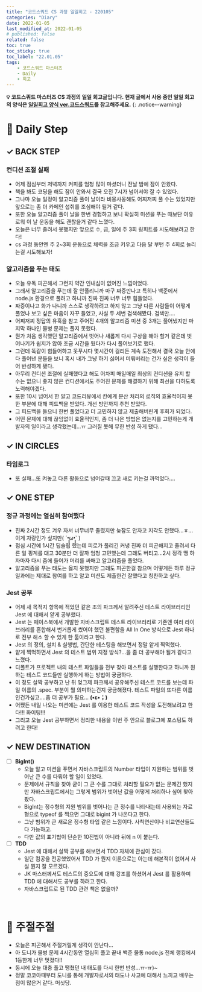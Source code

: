 ```yaml
---
title: "코드스쿼드 CS 과정 일일회고 - 220105"
categories: "Diary"
date: 2022-01-05
last_modified_at: 2022-01-05
# published: false
related: false
toc: true
toc_sticky: true
toc_label: "22.01.05"
tags:
    - 코드스쿼드 마스터즈
    - Daily
    - 회고
---
```

__💡 코드스쿼드 마스터즈 CS 과정의 일일 회고글입니다. 현재 글에서 사용 중인 일일 회고의 양식은 [일일회고 양식 ver.코드스쿼드](https://hemudi.github.io/diary/daily-retrospective-form/)를 참고해주세요.__
{: .notice--warning}

# __💭 Daily Step__

## __✓ BACK STEP__
### __컨디션 조절 실패__
  - 어제 점심부터 저녁까지 커피를 엄청 많이 마셨더니 전날 밤에 잠이 안왔다.
  - 책을 봐도 코딩을 해도 잠이 안와서 결국 오전 7시가 넘어서야 잘 수 있었다.
  - 그나마 오늘 일정이 알고리즘 풀이 날이라 비몽사몽해도 어찌저찌 풀 수는 있었지만 앞으로는 좀 더 카페인 섭취를 조심해야 될거 같다.
  - 또한 오늘 알고리즘 풀이 날을 한번 경험하고 보니 확실히 미션을 푸는 때보단 여유로워 이 날 운동을 해도 괜찮을거 같다 느꼈다.
  - 오늘은 너무 졸려서 못했지만 앞으로 수, 금, 일에 주 3회 링피트를 시도해보려고 한다!
  - cs 과정 동안엔 주 2~3회 운동으로 체력을 조금 키우고 다음 달 부턴 주 4회로 늘리는걸 시도해보자!
  
### __알고리즘을 푸는 태도__
  - 오늘 유독 피곤해서 그런지 약간 인내심이 없어진 느낌이었다.
  - 그래서 알고리즘을 푸는데 잘 안풀리니까 마구 짜증만나고 특히나 백준에서 node.js 환경으로 풀려고 하니까 진짜 진짜 너무 너무 힘들었다.
  - 짜증이나고 화가 나니까 스스로 생각하려고 하지 않고 그냥 다른 사람들이 어떻게 풀었나 보고 싶은 마음이 자꾸 들었고, 사실 두 세번 검색해봤다. 검색만....
  - 어찌저찌 정답의 유혹을 참고 주어진 4개의 알고리즘 미션 중 3개는 풀어냈지만 마지막 하나인 물병 문제는 풀지 못했다.
  - 뭔가 처음 생각했던 알고리즘에서 벗어나 새롭게 다시 구상을 해야 할거 같은데 벗어나기가 쉽지가 않아 조금 시간을 뒀다가 다시 풀어보기로 했다.
  - 그런데 똑같이 힘들어하고 못푸시다 몇시간이 걸리든 계속 도전해서 결국 오늘 안에 다 풀어낸 분들을 보니 혹시 내가 그냥 하기 싫어서 미뤄버리는 건가 싶은 생각이 들어 반성하게 됐다.
  - 아무리 컨디션 조절에 실패했다고 해도 어차피 매일매일 최상의 컨디션을 유지 할 수는 없으니 좋지 않은 컨디션에서도 주어진 문제를 해결하기 위해 최선을 다하도록 노력해야겠다.
  - 또한 10시 넘어서 한 알고 코드리뷰에서 칸에게 분산 처리의 로직의 효율적이지 못한 부분에 대해 피드백을 받았다. 개선 방안까지 추천 받았다.
  - 그 피드백을 들으니 한번 풀었다고 더 고민하지 않고 제출해버린게 후회가 되었다.
  - 어떤 문제에 대해 끊임없이 효율적인지, 좀 더 나은 방법은 없는지를 고민하는게 개발자의 일이라고 생각했는데...ㅠ 그러질 못해 무한 반성 하게 됐다...

## __✓ IN CIRCLES__
### __타임로그__
  - 또 실패...또 켜놓고 다른 활동으로 넘어갈때 끄고 새로 키는걸 까먹었다....

## __✓ ONE STEP__
### __정규 과정에는 열심히 참여했다__
  - 진짜 2시간 정도 겨우 자서 너무너무 졸렸지만 늦잠도 안자고 지각도 안했다...ㅎ...이게 자랑인가 싶지만( ´•̥̥̥ω•̥̥̥` )
  - 점심 시간에 1시간 딥슬립 했는데 피로가 풀리긴 커녕 진짜 더 피곤해지고 졸려서 다른 일 핑계를 대고 30분만 더 잘까 엄청 고민했는데 그래도 버티고...2시 정각 땡 하자마자 다시 줌에 들어가 머리를 싸매고 알고리즘을 풀었다.
  - 알고리즘을 푸는 태도는 옳지 못했지만 그래도 피곤한걸 참으며 어떻게든 하루 정규 일과에는 제대로 참여를 하고 알고 미션도 제출한건 잘했다고 칭찬하고 싶다.
  
### __Jest 공부__
  - 어제 새 목적지 항목에 적었던 같은 조의 파크께서 알려주신 테스트 라이브러리인 Jest 에 대해서 얕게 공부했다.
  - Jest 는 페이스북에서 개발한 자바스크립트 테스트 라이브러리로 기존엔 여러 라이브러리를 혼합해서 번거롭게 썼어야 했던 불편함을 All In One 방식으로 Jest 하나로 전부 해소 할 수 있게 한 툴이라고 한다.
  - Jest 의 정의, 설치 & 실행법, 간단한 테스팅을 해보면서 정말 얕게 찍먹했다.
  - 얕게 찍먹하면서 Jest 의 테스트 범위 지정 방식?...을 좀 더 공부해야 될거 같다고 느꼈다.
  - 디폴트가 프로젝트 내의 테스트 파일들을 전부 찾아 테스트를 실행한다고 하니까 원하는 테스트 코드들만 실행하게 하는 방법이 궁금하다.
  - 이 정도 살짝 공부하고 난 뒤 엊그제 파크께서 공유해주신 테스트 코드를 보는데 파일 이름의 .spec. 부분이 뭘 의미하는건지 궁금해졌다. 테스트 파일의 또다른 이름인건가싶고....좀 더 공부가 필요... __(•ε•；)__
  - 어쨌든 내일 나오는 미션에는 Jest 를 이용한 테스트 코드 작성을 도전해보려고 한다!!! 화이팅!!! 
  - 그리고 오늘 Jest 공부하면서 정리한 내용을 이번 주 안으로 블로그에 포스팅도 하려고 한다!

## __✓ NEW DESTINATION__
- [ ] __BigInt()__
  - 오늘 알고 미션을 푸면서 자바스크립트의 Number 타입이 지원하는 범위를 벗어난 큰 수를 다뤄야 할 일이 있었다.
  - 문제에서 규칙을 찾아 굳이 그 큰 수를 그대로 처리할 필요가 없는 문제긴 했지만 자바스크립트에서는 그렇게 범위가 벗어난 값을 어떻게 처리하나 싶어 찾아봤다.
  - BigInt는 정수형의 지원 범위를 벗어나는 큰 정수를 나타내는데 사용되는 자료형으로 typeof 를 찍으면 그대로 bigint 가 나온다고 한다.
  - 그냥 범위가 큰 새로운 정수형 타입 같은 느낌이다. 사칙연산이나 비교연산들도 다 가능하고.
  - 다만 값의 표기법이 단순한 10진법이 아니라 뒤에 n 이 붙는다.
- [ ] __TDD__
  - Jest 에 대해서 살짝 공부를 해보면서 TDD 자체에 관심이 갔다.
  - 일단 컴공을 전공했었어서 TDD 가 뭔지 이론으로는 아는데 해본적이 없어서 사실 뭔지 잘 모르겠다.
  - JK 마스터께서도 테스트의 중요도에 대해 강조를 하셨어서 Jest 를 활용하며 TDD 에 대해서도 공부를 하려고 한다.
  - 자바스크립트로 된 TDD 관련 책은 없을까?

<br>

# __💬 주절주절__
- 오늘은 피곤해서 주절거릴게 생각이 안난다...
- 아 도니가 물병 문제 4시간동안 열심히 풀고 끝내 백준 물통 node.js 전체 랭킹에서 1등한게 너무 멋졌다!!
- 동시에 오늘 대충 풀고 땡쳤던 내 태도를 다시 한번 반성...ㅠ-ㅠ)~
- 정말 코코아때부터 도니를 통해 개발자로서의 태도나 사고에 대해서 느끼고 배우는 점이 많은거 같다. 머싯당.